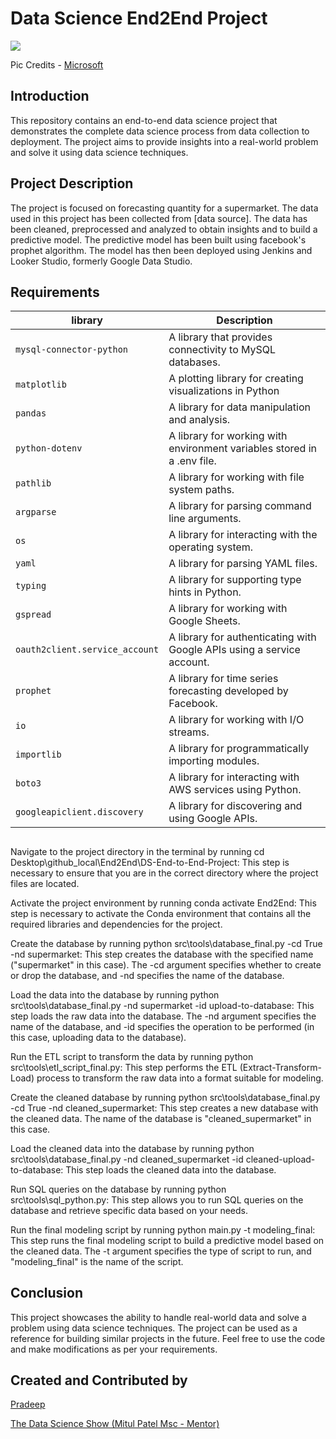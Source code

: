 # Data Science End2End Project

<p align="left">
    <img src="https://learn.microsoft.com/en-us/azure/architecture/data-science-process/media/lifecycle/tdsp-lifecycle2.png">

  Pic Credits - [Microsoft](https://learn.microsoft.com/en-us/azure/architecture/data-science-process/lifecycle)

## Introduction

This repository contains an end-to-end data science project that demonstrates the complete data science process from data collection to deployment. The project aims to provide insights into a real-world problem and solve it using data science techniques.

## Project Description

The project is focused on forecasting quantity for a supermarket. The data used in this project has been collected from [data source]. The data has been cleaned, preprocessed and analyzed to obtain insights and to build a predictive model. The predictive model has been built using facebook's prophet algorithm. The model has then been deployed using Jenkins and Looker Studio, formerly Google Data Studio.

## Requirements

| library | Description |
|---------| ----------- |
|`mysql-connector-python`| A library that provides connectivity to MySQL databases.|
|`matplotlib`| A plotting library for creating visualizations in Python|
|`pandas`| A library for data manipulation and analysis.|
`python-dotenv`| A library for working with environment variables stored in a .env file.
`pathlib`| A library for working with file system paths.
`argparse`| A library for parsing command line arguments.
`os`| A library for interacting with the operating system.
`yaml`| A library for parsing YAML files.
`typing`| A library for supporting type hints in Python.
`gspread`| A library for working with Google Sheets.
`oauth2client.service_account`| A library for authenticating with Google APIs using a service account.
`prophet`| A library for time series forecasting developed by Facebook.
`io`| A library for working with I/O streams.
`importlib`| A library for programmatically importing modules.
`boto3`| A library for interacting with AWS services using Python.
`googleapiclient.discovery`| A library for discovering and using Google APIs.

## 

Navigate to the project directory in the terminal by running cd Desktop\github_local\End2End\DS-End-to-End-Project: This step is necessary to ensure that you are in the correct directory where the project files are located.

Activate the project environment by running conda activate End2End: This step is necessary to activate the Conda environment that contains all the required libraries and dependencies for the project.

Create the database by running python src\tools\database_final.py -cd True -nd supermarket: This step creates the database with the specified name ("supermarket" in this case). The -cd argument specifies whether to create or drop the database, and -nd specifies the name of the database.

Load the data into the database by running python src\tools\database_final.py -nd supermarket -id upload-to-database: This step loads the raw data into the database. The -nd argument specifies the name of the database, and -id specifies the operation to be performed (in this case, uploading data to the database).

Run the ETL script to transform the data by running python src\tools\etl_script_final.py: This step performs the ETL (Extract-Transform-Load) process to transform the raw data into a format suitable for modeling.

Create the cleaned database by running python src\tools\database_final.py -cd True -nd cleaned_supermarket: This step creates a new database with the cleaned data. The name of the database is "cleaned_supermarket" in this case.

Load the cleaned data into the database by running python src\tools\database_final.py -nd cleaned_supermarket -id cleaned-upload-to-database: This step loads the cleaned data into the database.

Run SQL queries on the database by running python src\tools\sql_python.py: This step allows you to run SQL queries on the database and retrieve specific data based on your needs.

Run the final modeling script by running python main.py -t modeling_final: This step runs the final modeling script to build a predictive model based on the cleaned data. The -t argument specifies the type of script to run, and "modeling_final" is the name of the script.

## Conclusion

This project showcases the ability to handle real-world data and solve a problem using data science techniques. The project can be used as a reference for building similar projects in the future. Feel free to use the code and make modifications as per your requirements.

## Created and Contributed by

[Pradeep](https://www.linkedin.com/in/pradeepchandra-reddy-s-c/)

[The Data Science Show (Mitul Patel Msc - Mentor)](https://www.linkedin.com/in/mitul-patel2393/)
